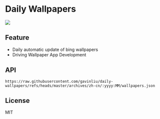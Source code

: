 # Daily Wallpapers
  
![](https://www.bing.com/th?id=OHR.ThomsonGazelle_ZH-CN0413171014_UHD.jpg)

## Feature

- Daily automatic update of bing wallpapers
- Driving Wallpaper App Development

## API

```
https://raw.githubusercontent.com/gavinliu/daily-wallpapers/refs/heads/master/archives/zh-cn/:yyyy:MM/wallpapers.json
```

## License

MIT
  